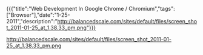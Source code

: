 {{{"title":"Web Development In Google Chrome / Chromium","tags":["Browser"],"date":"1-25-2011","description":"http://balancedscale.com/sites/default/files/screen_shot_2011-01-25_at_1.38.33_pm.png"}}}

http://balancedscale.com/sites/default/files/screen_shot_2011-01-25_at_1.38.33_pm.png